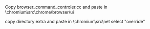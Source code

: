 Copy 
browser_command_controler.cc and paste in
\chromium\src\chrome\browser\ui

copy directory
extra 
and paste in 
\chromium\src\net
select "override"